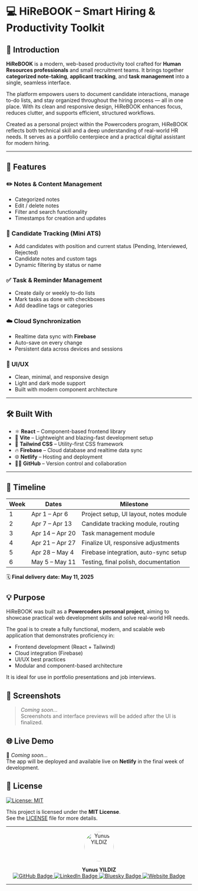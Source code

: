 # 💻 HiReBOOK – Smart Hiring & Productivity Toolkit

## 📘 Introduction

**HiReBOOK** is a modern, web-based productivity tool crafted for **Human Resources professionals** and small recruitment teams. It brings together **categorized note-taking**, **applicant tracking**, and **task management** into a single, seamless interface.

The platform empowers users to document candidate interactions, manage to-do lists, and stay organized throughout the hiring process — all in one place. With its clean and responsive design, HiReBOOK enhances focus, reduces clutter, and supports efficient, structured workflows.

Created as a personal project within the Powercoders program, HiReBOOK reflects both technical skill and a deep understanding of real-world HR needs. It serves as a portfolio centerpiece and a practical digital assistant for modern hiring.

---

## 🚀 Features

### ✏️ Notes & Content Management

- Categorized notes  
- Edit / delete notes  
- Filter and search functionality  
- Timestamps for creation and updates

### 👤 Candidate Tracking (Mini ATS)

- Add candidates with position and current status (Pending, Interviewed, Rejected)
- Candidate notes and custom tags
- Dynamic filtering by status or name

### ✅ Task & Reminder Management

- Create daily or weekly to-do lists
- Mark tasks as done with checkboxes
- Add deadline tags or categories

### ☁️ Cloud Synchronization

- Realtime data sync with **Firebase**
- Auto-save on every change
- Persistent data across devices and sessions

### 🎨 UI/UX

- Clean, minimal, and responsive design
- Light and dark mode support
- Built with modern component architecture

---

## 🛠️ Built With

- ⚛️ **React** – Component-based frontend library  
- 🧪 **Vite** – Lightweight and blazing-fast development setup  
- 💨 **Tailwind CSS** – Utility-first CSS framework  
- 🔥 **Firebase** – Cloud database and realtime data sync  
- 🌐 **Netlify** – Hosting and deployment  
- 🧑‍💻 **GitHub** – Version control and collaboration

---

## 📅 Timeline

| Week | Dates              | Milestone                                 |
|------|--------------------|--------------------------------------------|
| 1    | Apr 1 – Apr 6      | Project setup, UI layout, notes module     |
| 2    | Apr 7 – Apr 13     | Candidate tracking module, routing         |
| 3    | Apr 14 – Apr 20    | Task management module                     |
| 4    | Apr 21 – Apr 27    | Finalize UI, responsive adjustments        |
| 5    | Apr 28 – May 4     | Firebase integration, auto-sync setup      |
| 6    | May 5 – May 11     | Testing, final polish, documentation       |

🗓️ **Final delivery date:** **May 11, 2025**

## 💡 Purpose

HiReBOOK was built as a **Powercoders personal project**, aiming to showcase practical web development skills and solve real-world HR needs.

The goal is to create a fully functional, modern, and scalable web application that demonstrates proficiency in:

- Frontend development (React + Tailwind)
- Cloud integration (Firebase)
- UI/UX best practices
- Modular and component-based architecture

It is ideal for use in portfolio presentations and job interviews.

## 📸 Screenshots

> *Coming soon...*  
Screenshots and interface previews will be added after the UI is finalized.

## 🌐 Live Demo

🔗 *Coming soon...*  
The app will be deployed and available live on **Netlify** in the final week of development.

## 📖 License

[![License: MIT](https://img.shields.io/badge/License-MIT-blue.svg)](https://opensource.org/licenses/MIT)

This project is licensed under the **MIT License**.  
See the [LICENSE](./LICENSE) file for more details.

---

<p align="center">
  <img src="https://github.com/yunusyildiz-ch.png" width="80" height="80" style="border-radius: 50%;" alt="Yunus YILDIZ" />
</p>

<p align="center">
  <strong>Yunus YILDIZ</strong><br>
  <a href="https://github.com/yunusyildiz-ch">
    <img src="https://img.shields.io/badge/GitHub-100000?style=flat&logo=github&logoColor=white" alt="GitHub Badge"/>
  </a>
  <a href="https://www.linkedin.com/in/yunusyildiz-ch">
    <img src="https://img.shields.io/badge/LinkedIn-0A66C2?style=flat&logo=linkedin&logoColor=white" alt="LinkedIn Badge"/>
  </a>
  <a href="https://bsky.app/profile/yunusyildiz.ch">
    <img src="https://img.shields.io/badge/Bluesky-0085FF?style=flat&logo=bluesky&logoColor=white" alt="Bluesky Badge"/>
  </a>
  <a href="https://yunusyildiz.ch">
    <img src="https://img.shields.io/badge/Website-000000?style=flat&logo=google-chrome&logoColor=white" alt="Website Badge"/>
  </a>
</p>

---